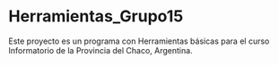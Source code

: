 # Herramientas_Grupo15
Este proyecto es un programa con Herramientas básicas para el curso Informatorio de la Provincia del Chaco, Argentina.
